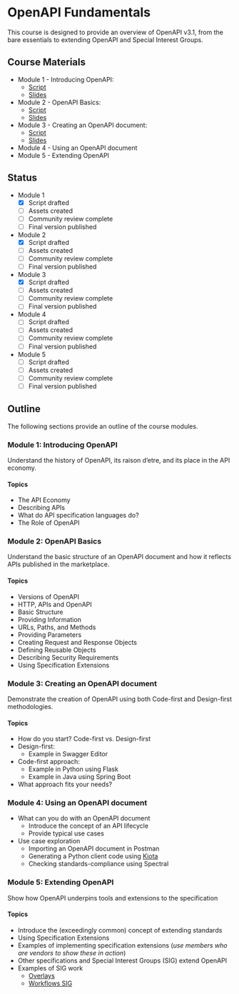 # OpenAPI Fundamentals

This course is designed to provide an overview of OpenAPI v3.1, from the bare essentials to extending OpenAPI and Special Interest Groups.

## Course Materials

- Module 1 - Introducing OpenAPI:
  - [Script](module-1-introducing-openapi.md)
  - [Slides](module-1-introducing-openapi.pptx)
- Module 2 - OpenAPI Basics:
  - [Script](module-2-openapi-basics.md)
  - [Slides](module-2-openapi-basics.pptx)
- Module 3 - Creating an OpenAPI document:
  - [Script](module-3-creating-an-openapi-document.md)
  - [Slides](module-3-creating-an-openapi-document.pptx)
- Module 4 - Using an OpenAPI document
- Module 5 - Extending OpenAPI

## Status

- Module 1
  - [x] Script drafted
  - [ ] Assets created
  - [ ] Community review complete
  - [ ] Final version published
- Module 2
  - [x] Script drafted
  - [ ] Assets created
  - [ ] Community review complete
  - [ ] Final version published
- Module 3
  - [x] Script drafted
  - [ ] Assets created
  - [ ] Community review complete
  - [ ] Final version published
- Module 4
  - [ ] Script drafted
  - [ ] Assets created
  - [ ] Community review complete
  - [ ] Final version published
- Module 5
  - [ ] Script drafted
  - [ ] Assets created
  - [ ] Community review complete
  - [ ] Final version published

## Outline

The following sections provide an outline of the course modules.

### Module 1: Introducing OpenAPI

Understand the history of OpenAPI, its raison d’etre, and its place in the API economy.

#### Topics

- The API Economy
- Describing APIs
- What do API specification languages do?
- The Role of OpenAPI

### Module 2: OpenAPI Basics

Understand the basic structure of an OpenAPI document and how it reflects APIs published in the marketplace.

#### Topics

- Versions of OpenAPI
- HTTP, APIs and OpenAPI
- Basic Structure
- Providing Information
- URLs, Paths, and Methods
- Providing Parameters
- Creating Request and Response Objects
- Defining Reusable Objects
- Describing Security Requirements
- Using Specification Extensions

### Module 3: Creating an OpenAPI document

Demonstrate the creation of OpenAPI using both Code-first and Design-first methodologies.

#### Topics

- How do you start? Code-first vs. Design-first
- Design-first:
  - Example in Swagger Editor
- Code-first approach:
  - Example in Python using Flask
  - Example in Java using Spring Boot
- What approach fits your needs?

### Module 4: Using an OpenAPI document

- What can you do with an OpenAPI document
  - Introduce the concept of an API lifecycle
  - Provide typical use cases
- Use case exploration
  - Importing an OpenAPI document in Postman
  - Generating a Python client code using [Kiota](https://learn.microsoft.com/en-us/openapi/kiota/quickstarts/python)
  - Checking standards-compliance using Spectral

### Module 5: Extending OpenAPI

Show how OpenAPI underpins tools and extensions to the specification

#### Topics

- Introduce the (exceedingly common) concept of extending standards
- Using Specification Extensions
- Examples of implementing specification extensions (_use members who are vendors to show these in action_)
- Other specifications and Special Interest Groups (SIG) extend OpenAPI
- Examples of SIG work
  - [Overlays](https://github.com/OAI/Overlay-Specification)
  - [Workflows SIG](https://github.com/OAI/sig-workflows)
